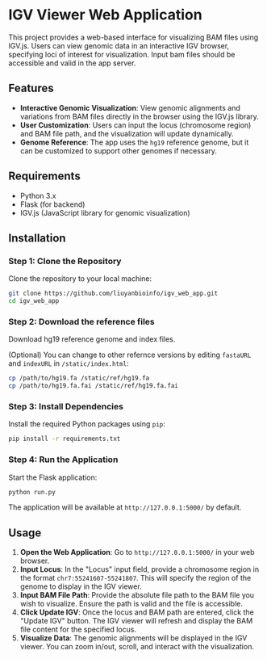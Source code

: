 # IGV Viewer Web Application
This project provides a web-based interface for visualizing BAM files using IGV.js. Users can view genomic data in an interactive IGV browser, specifying loci of interest for visualization.
Input bam files should be accessible and valid in the app server. 

## Features
+ **Interactive Genomic Visualization**: View genomic alignments and variations from BAM files directly in the browser using the IGV.js library.
+ **User Customization**: Users can input the locus (chromosome region) and BAM file path, and the visualization will update dynamically.
+ **Genome Reference**: The app uses the `hg19` reference genome, but it can be customized to support other genomes if necessary.

## Requirements
+ Python 3.x
+ Flask (for backend)
+ IGV.js (JavaScript library for genomic visualization)

## Installation
### Step 1: Clone the Repository
Clone the repository to your local machine:

```bash
git clone https://github.com/liuyanbioinfo/igv_web_app.git
cd igv_web_app
```

### Step 2: Download the reference files
Download hg19 reference genome and index files.

(Optional) You can change to other refernce versions by editing `fastaURL` and `indexURL` in `/static/index.html`:

```bash
cp /path/to/hg19.fa /static/ref/hg19.fa
cp /path/to/hg19.fa.fai /static/ref/hg19.fa.fai
```

### Step 3: Install Dependencies
Install the required Python packages using `pip`:

```bash
pip install -r requirements.txt
```

### Step 4: Run the Application
Start the Flask application:

```bash
python run.py
```

The application will be available at `http://127.0.0.1:5000/` by default.

## Usage
1. **Open the Web Application**: Go to `http://127.0.0.1:5000/` in your web browser.
2. **Input Locus**: In the "Locus" input field, provide a chromosome region in the format `chr7:55241607-55241807`. This will specify the region of the genome to display in the IGV viewer.
3. **Input BAM File Path**: Provide the absolute file path to the BAM file you wish to visualize. Ensure the path is valid and the file is accessible.
4. **Click Update IGV**: Once the locus and BAM path are entered, click the "Update IGV" button. The IGV viewer will refresh and display the BAM file content for the specified locus.
5. **Visualize Data**: The genomic alignments will be displayed in the IGV viewer. You can zoom in/out, scroll, and interact with the visualization.



